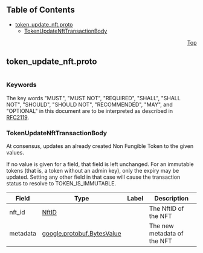 ## Table of Contents

- [token_update_nft.proto](#token_update_nft-proto)
    - [TokenUpdateNftTransactionBody](#proto-TokenUpdateNftTransactionBody)
  



<a name="token_update_nft-proto"></a>
<p align="right"><a href="#top">Top</a></p>

## token_update_nft.proto
#

### Keywords
The key words "MUST", "MUST NOT", "REQUIRED", "SHALL", "SHALL NOT",
"SHOULD", "SHOULD NOT", "RECOMMENDED", "MAY", and "OPTIONAL" in this
document are to be interpreted as described in [RFC2119](https://www.ietf.org/rfc/rfc2119).


<a name="proto-TokenUpdateNftTransactionBody"></a>

### TokenUpdateNftTransactionBody
At consensus, updates an already created Non Fungible Token to the given values.

If no value is given for a field, that field is left unchanged. For an immutable tokens (that is,
a token without an admin key), only the expiry may be updated. Setting any other field in that
case will cause the transaction status to resolve to TOKEN_IS_IMMUTABLE.


| Field | Type | Label | Description |
| ----- | ---- | ----- | ----------- |
| nft_id | [NftID](#proto-NftID) |  | The NftID of the NFT |
| metadata | [google.protobuf.BytesValue](#google-protobuf-BytesValue) |  | The new metadata of the NFT |





 <!-- end messages -->

 <!-- end enums -->

 <!-- end HasExtensions -->

 <!-- end services -->


